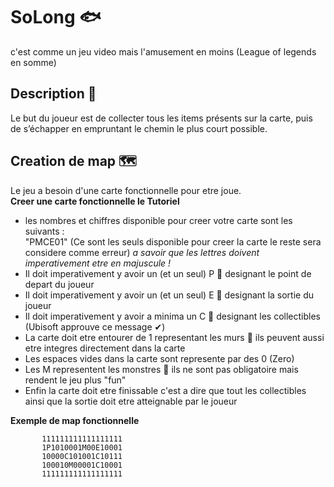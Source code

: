 # SoLong 🐟
c'est comme un jeu video mais l'amusement en moins (League of legends en somme)

## Description 📜
Le but du joueur est de collecter tous les items présents sur la carte, puis de
s’échapper en empruntant le chemin le plus court possible.

## Creation de map 🗺️
Le jeu a besoin d'une carte fonctionnelle pour etre joue.\
**Creer une carte fonctionnelle le Tutoriel** <br />
- les nombres et chiffres disponible pour creer votre carte sont les suivants :\
"PMCE01" (Ce sont les seuls disponible pour creer la carte le reste sera considere comme erreur) 
*a savoir que les lettres doivent imperativement etre en majuscule !*
- Il doit imperativement y avoir un (et un seul) P 🍉 designant le point de depart du joueur
- Il doit imperativement y avoir un (et un seul) E 🚪 designant la sortie du joueur
- Il doit imperativement y avoir a minima un C 💎 designant les collectibles (Ubisoft approuve ce message ✔)
- La carte doit etre entourer de 1 representant les murs 🧱 ils peuvent aussi etre integres directement dans la carte
- Les espaces vides dans la carte sont represente par des 0 (Zero)
- Les M representent les monstres 🦆 ils ne sont pas obligatoire mais rendent le jeu plus "fun"
- Enfin la carte doit etre finissable c'est a dire que tout les collectibles ainsi que la sortie doit etre atteignable par le joueur

**Exemple de map fonctionnelle** <br />
 ~~~~   
		111111111111111111
     	1P1010001M00E10001
     	10000C101001C10111
     	100010M00001C10001
     	111111111111111111
~~~~
